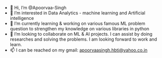 - 👋 Hi, I’m @Apoorvaa-Singh
- 👀 I’m interested in Data Analytics - machine learning and Artificial intelligence
- 🌱 I’m currently learning & working on various famous ML problem question to strengthen my knowledge on various libraries in python 
- 💞️ I’m looking to collaborate on ML & AI projects. I can assist by doing researches and solving the problems. I am looking forward to work and learn.
- 📫 I can be reached on my gmail: apoorvaasingh.hbti@yahoo.co.in

<!---
Apoorvaa-Singh/Apoorvaa-Singh is a ✨ special ✨ repository because its `README.md` (this file) appears on your GitHub profile.
You can click the Preview link to take a look at your changes.
--->
